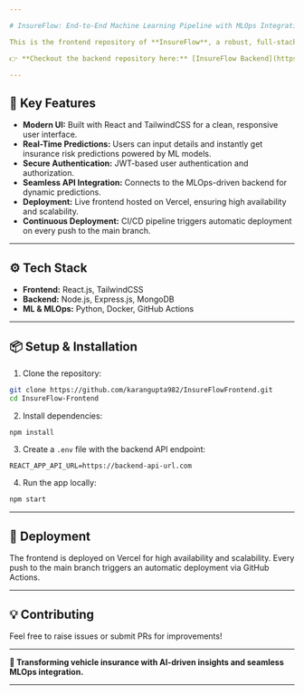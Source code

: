 ```yaml
---

# InsureFlow: End-to-End Machine Learning Pipeline with MLOps Integration  

This is the frontend repository of **InsureFlow**, a robust, full-stack vehicle insurance prediction system. It seamlessly integrates machine learning pipelines with an MLOps-driven infrastructure, enhancing automation and efficiency.  

👉 **Checkout the backend repository here:** [InsureFlow Backend](https://github.com/karangupta982/InsureFlow)  

---
```


## 🚀 **Key Features**  
- **Modern UI:** Built with React and TailwindCSS for a clean, responsive user interface.  
- **Real-Time Predictions:** Users can input details and instantly get insurance risk predictions powered by ML models.  
- **Secure Authentication:** JWT-based user authentication and authorization.  
- **Seamless API Integration:** Connects to the MLOps-driven backend for dynamic predictions.  
- **Deployment:** Live frontend hosted on Vercel, ensuring high availability and scalability.  
- **Continuous Deployment:** CI/CD pipeline triggers automatic deployment on every push to the main branch.  

---

## ⚙️ **Tech Stack**  
- **Frontend:** React.js, TailwindCSS  
- **Backend:** Node.js, Express.js, MongoDB  
- **ML & MLOps:** Python, Docker, GitHub Actions  

---

## 📦 **Setup & Installation**  
1. Clone the repository:  
```bash
git clone https://github.com/karangupta982/InsureFlowFrontend.git  
cd InsureFlow-Frontend  
```

2. Install dependencies:  
```bash
npm install  
```

3. Create a `.env` file with the backend API endpoint:  
```
REACT_APP_API_URL=https://backend-api-url.com  
```

4. Run the app locally:  
```bash
npm start  
```

---

## 🚀 **Deployment**  
The frontend is deployed on Vercel for high availability and scalability. Every push to the main branch triggers an automatic deployment via GitHub Actions.  

---

## 💡 **Contributing**  
Feel free to raise issues or submit PRs for improvements!  

---

**🚀 Transforming vehicle insurance with AI-driven insights and seamless MLOps integration.**  

---
